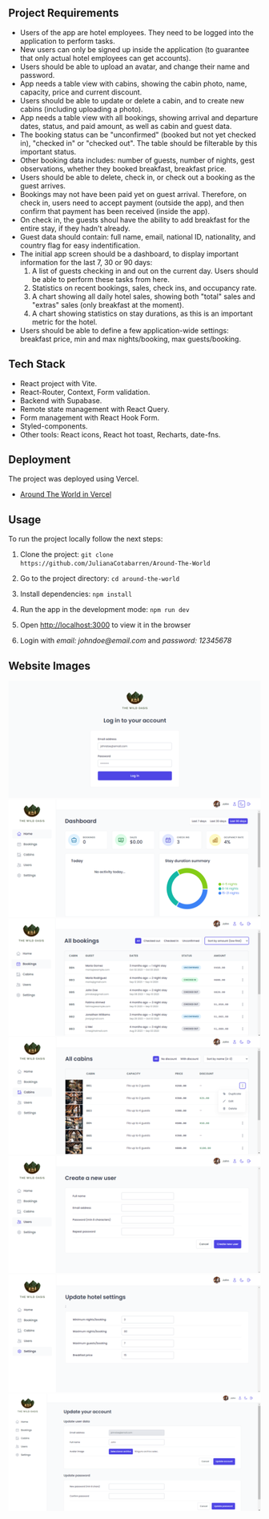 ## Project Requirements

- Users of the app are hotel employees. They need to be logged into the application to perform tasks.
- New users can only be signed up inside the application (to guarantee that only actual hotel employees can get accounts).
- Users should be able to upload an avatar, and change their name and password.
- App needs a table view with cabins, showing the cabin photo, name, capacity, price and current discount.
- Users should be able to update or delete a cabin, and to create new cabins (including uploading a photo).
- App needs a table view with all bookings, showing arrival and departure dates, status, and paid amount, as well as cabin and guest data.
- The booking status can be "unconfirmed" (booked but not yet checked in), "checked in" or "checked out". The table should be filterable by this important status.
- Other booking data includes: number of guests, number of nights, gest observations, whether they booked breakfast, breakfast price.
- Users should be able to delete, check in, or check out a booking as the guest arrives.
- Bookings may not have been paid yet on guest arrival. Therefore, on check in, users need to accept payment (outside the app), and then confirm that payment has been received (inside the app).
- On check in, the guests shoul have the ability to add breakfast for the entire stay, if they hadn't already.
- Guest data should contain: full name, email, national ID, nationality, and country flag for easy indentification.
- The initial app screen should be a dashboard, to display important information for the last 7, 30 or 90 days:
  1. A list of guests checking in and out on the current day. Users should be able to perform these tasks from here.
  2. Statistics on recent bookings, sales, check ins, and occupancy rate.
  3. A chart showing all daily hotel sales, showing both "total" sales and "extras" sales (only breakfast at the moment).
  4. A chart showing statistics on stay durations, as this is an important metric for the hotel.
- Users should be able to define a few application-wide settings: breakfast price, min and max nights/booking, max guests/booking.

## Tech Stack

- React project with Vite.
- React-Router, Context, Form validation.
- Backend with Supabase.
- Remote state management with React Query.
- Form management with React Hook Form.
- Styled-components.
- Other tools: React icons, React hot toast, Recharts, date-fns.

## Deployment

The project was deployed using Vercel.

- [Around The World in Vercel](https://around-the-world-eight.vercel.app/)

## Usage

To run the project locally follow the next steps:

1. Clone the project: `git clone https://github.com/JulianaCotabarren/Around-The-World`

2. Go to the project directory: `cd around-the-world`

3. Install dependencies: `npm install`

4. Run the app in the development mode: `npm run dev`

5. Open [http://localhost:3000](http://localhost:3000) to view it in the browser

6. Login with _email: johndoe@email.com_ and _password: 12345678_

## Website Images

![Login](./src/assets/login.png)
![Home](./src/assets/home.png)
![Bookings](./src/assets/bookings.png)
![Cabins](./src/assets/cabins.png)
![Users](./src/assets/users.png)
![Settings](./src/assets/settings.png)
![Account](./src/assets/account.png)
